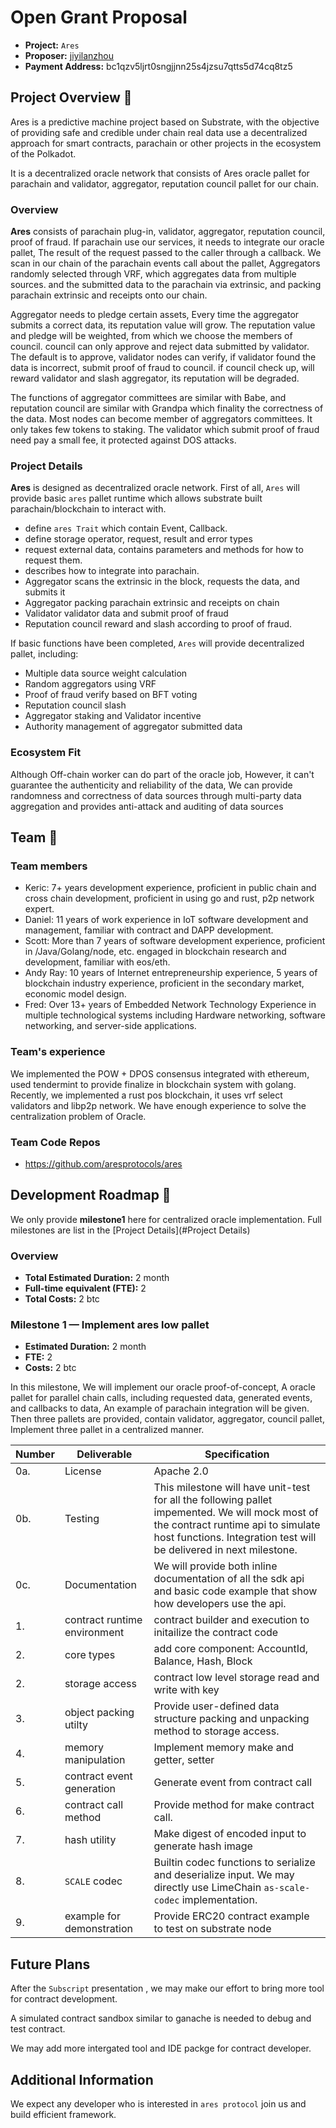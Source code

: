 # Open Grant Proposal

* **Project:** `Ares`
* **Proposer:** [jiyilanzhou](https://github.com/jiyilanzhou)
* **Payment Address:**  bc1qzv5ljrt0sngjjnn25s4jzsu7qtts5d74cq8tz5

## Project Overview :page_facing_up:

Ares is a predictive machine project based on Substrate, with the objective of providing safe and credible under chain real data use a decentralized approach for smart contracts, parachain or other projects in the ecosystem of the Polkadot.

It is a decentralized oracle network that consists of Ares oracle pallet for parachain and validator, aggregator, reputation council pallet for our chain.

### Overview

**Ares** consists of parachain plug-in, validator, aggregator, reputation council, proof of fraud. If parachain use our services, it needs to integrate our oracle pallet, The result of the request passed to the caller through a callback. We scan in our chain of the parachain events call about the pallet, Aggregators randomly selected through VRF, which aggregates data from multiple sources.
and the submitted data to the parachain via extrinsic, and packing parachain extrinsic and receipts onto our chain. 

Aggregator needs to pledge certain assets, Every time the aggregator submits a correct data, its reputation value will grow. The reputation value and pledge will be weighted, from which we choose the members of council. council can only approve and reject data submitted by validator. 
The default is to approve, validator nodes can verify, if validator found the data is incorrect, submit proof of fraud to council. if council check up, will reward validator and slash aggregator, its reputation will be degraded.

The functions of aggregator committees are similar with Babe, and reputation council are similar with Grandpa which finality the correctness of the data. Most nodes can become member of aggregators committees. It only takes few tokens to staking. The validator which submit proof of fraud need pay a small fee, it protected against DOS attacks.  

### Project Details

**Ares** is designed as decentralized oracle network. First of all, `Ares` will provide  basic `ares` pallet runtime which allows substrate built parachain/blockchain to interact with.

* define `ares Trait` which contain Event, Callback.
* define storage operator, request, result and error types
* request external data, contains parameters and methods for how to request them.
* describes how to integrate into parachain.
* Aggregator scans the extrinsic in the block, requests the data, and submits it
* Aggregator packing parachain extrinsic and receipts on chain
* Validator validator data and submit proof of fraud
* Reputation council reward and slash according to proof of fraud.

If basic functions have been completed, `Ares` will provide decentralized pallet, including:

* Multiple data source weight calculation
* Random aggregators using VRF 
* Proof of fraud verify based on BFT voting
* Reputation council slash
* Aggregator staking and Validator incentive
* Authority management of aggregator submitted data

### Ecosystem Fit

Although Off-chain worker can do part of the oracle job, However, it can't guarantee the authenticity and reliability of the data, We can provide randomness and correctness of data sources through multi-party data aggregation and provides anti-attack and auditing of data sources

## Team :busts_in_silhouette:

### Team members

* Keric: 7+ years development experience, proficient in public chain and cross chain development, proficient in using go and rust, p2p network expert.
* Daniel: 11 years of work experience in IoT software development and management, familiar with contract and DAPP development.
* Scott: More than 7 years of software development experience, proficient in /Java/Golang/node, etc. engaged in blockchain research and development, familiar with eos/eth.
* Andy Ray: 10 years of Internet entrepreneurship experience, 5 years of blockchain industry experience, proficient in the secondary market, economic model design.
* Fred: Over 13+ years of Embedded Network Technology Experience in multiple technological systems including Hardware networking, software networking, and server-side applications.

### Team's experience

We implemented the POW + DPOS consensus integrated with ethereum, used tendermint to provide finalize in blockchain system with golang. Recently, we implemented a rust pos blockchain, it  uses vrf select validators and libp2p network. We have enough experience to solve the centralization problem of Oracle.                                                                                                                                                                                                                                           

### Team Code Repos
* https://github.com/aresprotocols/ares

## Development Roadmap :nut_and_bolt:

We only provide **milestone1**  here for centralized oracle implementation. Full milestones are list in the [Project Details](#Project Details)

### Overview
* **Total Estimated Duration:** 2 month
* **Full-time equivalent (FTE):**  2
* **Total Costs:** 2 btc

### Milestone 1  — Implement ares low pallet
* **Estimated Duration:** 2 month
* **FTE:**  2
* **Costs:** 2 btc

In this milestone, We will implement our oracle proof-of-concept, A oracle pallet for parallel chain calls, including requested data, generated events, and callbacks to data, An example of parachain integration will be given.
Then three pallets are provided, contain validator, aggregator, council pallet, Implement three pallet in a centralized manner.

| Number | Deliverable | Specification |
| ------------- | ------------- | ------------- |
| 0a. | License | Apache 2.0 |
| 0b. | Testing | This milestone will have unit-test for all the following pallet impemented. We will mock most of the contract runtime api to simulate host functions. Integration test will be delivered in next milestone. |
| 0c. | Documentation | We will provide both inline documentation of all the sdk api and  basic code example that show how developers use the api. |
| 1. | contract runtime environment | contract builder and execution to initailize the contract code |
| 2. | core types | add core component: AccountId, Balance, Hash, Block |
| 2. | storage access | contract low level storage read and write with key |
| 3. | object packing utilty | Provide user-defined data structure packing and unpacking method to storage access. |
| 4. | memory manipulation | Implement memory make and getter, setter |
| 5. | contract event generation | Generate event from contract call |
| 6. | contract call method | Provide method for make contract call. |
| 7. | hash utility | Make digest of encoded input to generate hash image |
| 8. | `SCALE` codec | Builtin codec functions to serialize and deserialize input. We may directly use LimeChain `as-scale-codec` implementation. |
| 9. | example for demonstration | Provide  ERC20 contract example to test on substrate node |

## Future Plans

After the `Subscript` presentation , we may make our effort to bring more  tool for contract development.

A simulated contract sandbox similar to ganache is needed to debug and test contract.

We may add more intergated tool and IDE packge for contract developer.

## Additional Information

We expect any developer who is interested in `ares protocol` join us and build efficient framework.
